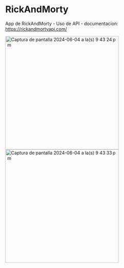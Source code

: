 # RickAndMorty
App de RickAndMorty - Uso de API  - documentacion: https://rickandmortyapi.com/  

<img width="355" alt="Captura de pantalla 2024-06-04 a la(s) 9 43 24 p  m" src="https://github.com/luchonicolini/RickAndMorty/assets/20882895/9e8d7675-e7d1-4803-a6bf-74864f1c86b3">
<img width="355" alt="Captura de pantalla 2024-06-04 a la(s) 9 43 33 p  m" src="https://github.com/luchonicolini/RickAndMorty/assets/20882895/769939d8-f603-4cd2-bd1b-2aa72333a1c4">
